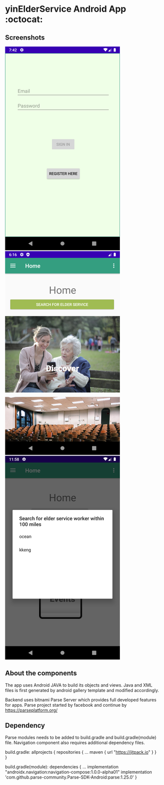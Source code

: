 
# yinElderService Android App :octocat:


## Screenshots

![LOGIN SCREEn](/doc/elderservice/Screenshot_1604634177_small.png)
![HOME](/doc/elderservice/Screenshot_1606097783_small.png)
![SEARCH](/doc/elderservice/Screenshot_1604649499_small.png)

## About the components
The app uses Android JAVA to build its objects and views. Java and XML files is first generated by
android gallery template and modified accordingly.

Backend uses bitnami Parse Server which provides full developed features for apps. Parse project
started by facebook and continue by  https://parseplatform.org/

## Dependency

Parse modules needs to be added to build.gradle and build.gradle(module) file.
Navigation component also requires additional dependency files.

build.gradle:
allprojects {
    repositories {
        ...
        maven { url "https://jitpack.io" }
    }
}

build.gradle(module):
dependencies {
    ...
    implementation "androidx.navigation:navigation-compose:1.0.0-alpha01"
    implementation 'com.github.parse-community.Parse-SDK-Android:parse:1.25.0'
}




